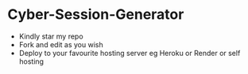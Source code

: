 # Cyber-Session-Generator
- Kindly star my repo
- Fork and edit as you wish
- Deploy to your favourite hosting server eg Heroku or Render or self hosting
